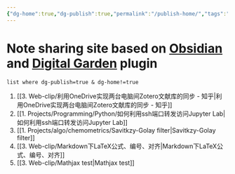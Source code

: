 ```yaml
---
{"dg-home":true,"dg-publish":true,"permalink":"/publish-home/","tags":"gardenEntry"}
---
```


# Note sharing site based on [Obsidian](https://obsidian.md/) and [Digital Garden](https://github.com/oleeskild/Obsidian-Digital-Garden) plugin

```dataview
list where dg-publish=true & dg-home!=true
```

1. [[3. Web-clip/利用OneDrive实现两台电脑间Zotero文献库的同步 - 知乎|利用OneDrive实现两台电脑间Zotero文献库的同步 - 知乎]]
2. [[1. Projects/Programming/Python/如何利用ssh端口转发访问Jupyter Lab|如何利用ssh端口转发访问Jupyter Lab]]
3. [[1. Projects/algo/chemometrics/Savitkzy-Golay filter|Savitkzy-Golay filter]]
4. [[3. Web-clip/Markdown下LaTeX公式、编号、对齐|Markdown下LaTeX公式、编号、对齐]]
5. [[3. Web-clip/Mathjax test|Mathjax test]]